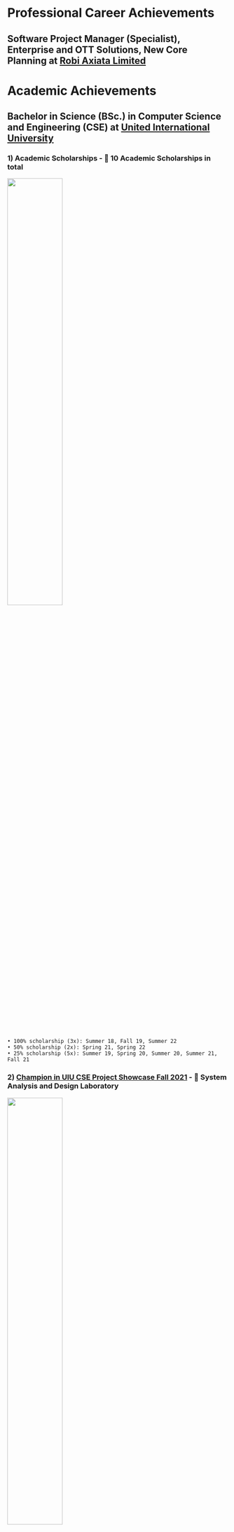 # Professional Career Achievements

## Software Project Manager (Specialist), Enterprise and OTT Solutions, New Core Planning at [Robi Axiata Limited](https://www.robi.com.bd/en)



# Academic Achievements 

## Bachelor in Science (BSc.) in Computer Science and Engineering (CSE) at [United International University](https://www.uiu.ac.bd/)

### 1) Academic Scholarships - 📘 10 Academic Scholarships in total

<img src="https://github.com/Jawwad-Fida/Academic-and-Professional-Achievements/assets/64092765/7b2e123a-45ab-4587-bc54-52b7868a16eb" width="50%">

    • 100% scholarship (3x): Summer 18, Fall 19, Summer 22
    • 50% scholarship (2x): Spring 21, Spring 22
    • 25% scholarship (5x): Summer 19, Spring 20, Summer 20, Summer 21, Fall 21

### 2) [Champion in UIU CSE Project Showcase Fall 2021](https://www.facebook.com/1553781141561120/posts/3066187696987116/) - 📘 System Analysis and Design Laboratory

<img src="https://github.com/Jawwad-Fida/Academic-and-Professional-Achievements/assets/64092765/b4b0adb2-53c1-4921-a2d4-a82a0abe5dd7" width="50%">

<img src="https://github.com/Jawwad-Fida/Academic-and-Professional-Achievements/assets/64092765/8adb0a88-0dc8-4898-9cae-3866d9a2eafa" width="50%">

<img src="https://github.com/Jawwad-Fida/Academic-and-Professional-Achievements/assets/64092765/dbe5e443-07c4-45fa-899e-d1e18f951e25" width="50%">






### [Binge - Online video streaming OTT platform (binge.buzz)](https://binge.buzz/) - 📘 Robi's OTT Platform
Binge is an online video streaming OTT (Over-the-top) platform that offers endless entertainment in the form of Live TV, web series, films, dramas, movies, Binge Exclusive Originals and much more. Binge provides a truly seamless entertainment experience to customers where they can watch as much as they want, whenever they want, without a single commercial.

Binge is Robi's owned streaming platform has been successfully running from 2021. In 2023 Binge is number one OTT Platform in Bangladesh.

Binge brings a wide variety of contents from: Live TV, web series, films, dramas, movies, Video-On-Demand to Binge Exclusive Originals. It is currently available 100+ countries all over the world. Binge is currently available in IOS, Android, Large Screen, Web.

**Achivements**: 


## Academic Projects 

### [HealthStack System](https://github.com/Jawwad-Fida/HealthStack-System "GitHub Repository") - 📘 Software Engineering Project
An online based platform for multiple hospitals. Ability to track, monitor, and share a patient's health records between all hospitals. Patients can also see information regarding multiple hospitals and doctors, as well as take appointments via online. Pay laboratory tests via online as well as chat with appointed doctors.

**Tech Stack and APIs** : Django, Django REST framework, HTML, CSS, Boostrap, Javascript, SQLite, MailTrap, SSLCommerz Payment Gateway, Django REST framework, Django PDF library, Django channels for chat, ngrok HTTP\
**Project doc** : [MKdocs documentation](https://jawwad-fida.github.io/HealthStack-System/)

### [RADON - Real Estate Business](https://github.com/Jawwad-Fida/Radon-Real-Estate-Business "GitHub Repository") - 📘 System Analysis and Design Project 
A platform where customers are able to Buy/Rent apartments or properties and also able to track their monthly invoices and utility bills. Various real estate businesses will be able to host their apartments or properties here as well as track their customers' monthly utility bills.

**Tech Stack and APIs** : PHP PDO, HTML, CSS, Boostrap, Javascript, MySQL, MailTrap, SSLCommerz Payment Gateway, PHP mPDF library\
**Project docs** : [SRS Report](https://github.com/Jawwad-Fida/Radon-Real-Estate-Business/files/9604572/SAD.SRS-Report.pdf), [Project Report](https://github.com/Jawwad-Fida/Radon-Real-Estate-Business/files/9604577/SAD.Lab.Project.Report.pdf)\
**Project video link** : [Youtube](https://youtu.be/QWQO_P_CYhA)

### [Stroke Prediction](https://github.com/Jawwad-Fida/Stroke-Prediction "GitHub Repository") - 📘 Pattern Recognition Project
Predict whether a patient is likely to get stroke using machine learning classification algorithms. Performance Comparison of algorithms.

**Tech Stack** : Python, Numpy, Matplotlib, Seaborn, Pandas, Sklearn\
**Project doc** : [Pattern Lab Project Report - Stroke Prediction.pdf](https://github.com/Jawwad-Fida/Stroke-Prediction/files/9715902/Pattern.Lab.Project.Report.-.Team.Kingsmen.pdf)

### [DNA sequence classification by Deep Neural Network](https://github.com/Jawwad-Fida/DNA-sequence-classification-by-Deep-Neural-Network "GitHub Repository") - 📘 Bioinformatics Project
We have worked on the DNA sequence classification problem where the input is the DNA sequence and the output class states whether a certain histone protein is present on the sequence or not. For this purpose, we have used one of the datasets from 12 different datasets that we have collected. The name of the dataset is H3K4me2. 

**Tech Stack** :  Python, Numpy, Pandas, Sklearn, Keras, Tensorflow.\
**Project doc** : [Bioinformatics Project Report.pdf](https://github.com/Jawwad-Fida/DNA-sequence-classification-by-Deep-Neural-Network/files/11925655/Bioinformatics.Project.Report.of.Group.1.docx.pdf)

### [Online Restaurant Management System](https://github.com/Jawwad-Fida/Online-Restaurant-Management-System "GitHub Repository") - 📘 Database Management Systems Project
An eCommerce Website where customers can order food online. It also contains a system for managing delivery men and an authentication system during interactions between delivery men and customers

**Tech Stack** :  HTML, CSS, Bootstrap, Javascript, PHP PDO, MySQL, MailTrap, SSLCommerz Payment Gateway\
**Project doc** : [Project Documentation.docx](https://github.com/Jawwad-Fida/Online-Restaurant-Management-System/files/11925679/Project.Documentation.-.Group.3.Sec.C.docx)\
**Project video link**: [Youtube](https://youtu.be/rPK7x3IkC0w)

### [Salary Estimator](https://github.com/Jawwad-Fida/Data-Science-Salary-Estimator "GitHub Repository") - 📘 Data Science Project
A tool that estimates data science salaries. Used a Dataset containing over 1000 job descriptions from glassdoor. Built a client-facing API using flask.

**Tech Stack** : Python, Numpy, Matplotlib, Seaborn, Pandas, Sklearn, Flask
